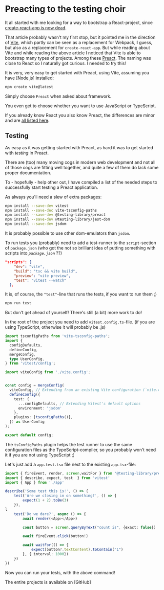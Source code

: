 # Preacting to the testing choir

It all started with me looking for a way to bootstrap a React-project, since 
[create-react-app is now dead](https://dev.to/ag2byte/create-react-app-is-officially-dead-h7o).

That article probably wasn't my first stop, but it pointed me in the direction of 
[Vite](https://vitejs.dev/), which partly can be seen as a replacement for Webpack, I guess, 
but also as a replacement for `create-react-app`. But while reading about Vite and
while reading the above article I noticed that Vite is able to bootstrap many types
of projects. Among these [Preact](https://preactjs.com/). The naming was close to React so
I naturally got curious. I needed to try this!

It is very, very easy to get started with Preact, using Vite, assuming you have 
[Node.js] installed:

```` bash
npm create vite@latest
````

Simply choose `Preact` when asked about framework. 

You even get to choose whether you want to use JavaScript
or TypeScript. 

If you already know React you also know Preact, the differences are
minor and are [all listed here](https://preactjs.com/guide/v10/differences-to-react).

## Testing

As easy as it was getting started with Preact, as hard it was to
get started with *testing* in Preact.

There are (too) many moving cogs in modern web development and not
all of those cogs are fitting well together, and quite a few of them
do lack some proper documentation.

To - hopefully - help other out, I have compiled a list of the needed
steps to successfully start testing a Preact application.

As always you'll need a slew of extra packages:

```` bash
npm install --save-dev vitest       
npm install --save-dec vite-tsconfig-paths 
npm install --save-dev @testing-library/preact
npm install --save-dev @testing-library/jest-dom
npm install --save-dev jsdom
````

It is probably possible to use other dom-emulators than
`jsdom`.

To run tests you (probably) need to add a test-runner to the `script`-section of
`package.json` (who got the not so brilliant idea
of putting something with scripts into *`package.json`* ??)

```` json
"scripts": {
    "dev": "vite",
    "build": "tsc && vite build",
    "preview": "vite preview",
    "test": "vitest --watch"
  },
````

It is, of course, the `"test"`-line that runs the tests, if you want 
to run them ;)

````bash
npm run test

````

But don't get ahead of yourself! There's still (a bit) more work
to do!

In the root of the project you need to add `vitest.config.ts`-file. 
(if you are using TypeScript, otherwise it will probably be .js)

```` typescript
import tsconfigPaths from 'vite-tsconfig-paths';
import {
  configDefaults,
  defineConfig,
  mergeConfig,
  type UserConfig,
} from 'vitest/config';

import viteConfig from './vite.config';


const config = mergeConfig(
  viteConfig, // Extending from an existing Vite configuration (`vite.config.ts` file)
  defineConfig({
    test: {
      ...configDefaults, // Extending Vitest's default options      
      environment: 'jsdom'
    },
    plugins: [tsconfigPaths()],
  }) as UserConfig
);

export default config;
````

The `tsConfigPaths` plugin helps the test runner to use
the same configuration files as the TypeScript-compiler, so you
probably won't need it if you are not using TypeScript ;)

Let's just add a `app.test.tsx` file next to the existing 
`app.tsx`-file:

```` typescript
import { fireEvent, render, screen,waitFor } from '@testing-library/preact'
import { describe, expect, test  } from 'vitest'
import { App } from './app'

describe('Some test this is!', () => {
    test('Are we closing in on something?', () => {
        expect(1 + 2).toBe(3)
    }),
l
    test('Do we dare?', async () => {
        await render(<App></App>)

        const button = screen.queryByText("count is", {exact: false})

        await fireEvent.click(button!)

        await waitFor(() => {
            expect(button?.textContent).toContain("1")
        }, { interval: 1000})
    })
})
````

Now you can run your tests, with the above command!

The entire projects is available on [GitHub]